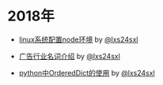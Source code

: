# 2018年

- [linux系统配置node环境](https://github.com/lxs24sxl/article/blob/master/linux%E7%B3%BB%E7%BB%9F%E9%85%8D%E7%BD%AEnode%E7%8E%AF%E5%A2%83.md) by [@lxs24sxl](https://github.com/lxs24sxl)


- [广告行业名词介绍](https://github.com/lxs24sxl/article/blob/master/%E8%A1%8C%E4%B8%9A%E5%90%8D%E8%AF%8D%E4%BB%8B%E7%BB%8D.md) by [@lxs24sxl](https://github.com/lxs24sxl)


- [python中OrderedDict的使用](https://github.com/lxs24sxl/article/blob/master/python%E4%B8%ADOrderedDict%E7%9A%84%E4%BD%BF%E7%94%A8.md) by [@lxs24sxl](https://github.com/lxs24sxl)
